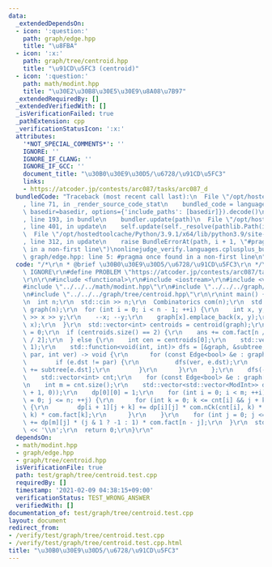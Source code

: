 ```yaml
---
data:
  _extendedDependsOn:
  - icon: ':question:'
    path: graph/edge.hpp
    title: "\u8FBA"
  - icon: ':x:'
    path: graph/tree/centroid.hpp
    title: "\u91CD\u5FC3 (centroid)"
  - icon: ':question:'
    path: math/modint.hpp
    title: "\u30E2\u30B8\u30E5\u30E9\u8A08\u7B97"
  _extendedRequiredBy: []
  _extendedVerifiedWith: []
  _isVerificationFailed: true
  _pathExtension: cpp
  _verificationStatusIcon: ':x:'
  attributes:
    '*NOT_SPECIAL_COMMENTS*': ''
    IGNORE: ''
    IGNORE_IF_CLANG: ''
    IGNORE_IF_GCC: ''
    document_title: "\u30B0\u30E9\u30D5/\u6728/\u91CD\u5FC3"
    links:
    - https://atcoder.jp/contests/arc087/tasks/arc087_d
  bundledCode: "Traceback (most recent call last):\n  File \"/opt/hostedtoolcache/Python/3.9.1/x64/lib/python3.9/site-packages/onlinejudge_verify/documentation/build.py\"\
    , line 71, in _render_source_code_stat\n    bundled_code = language.bundle(stat.path,\
    \ basedir=basedir, options={'include_paths': [basedir]}).decode()\n  File \"/opt/hostedtoolcache/Python/3.9.1/x64/lib/python3.9/site-packages/onlinejudge_verify/languages/cplusplus.py\"\
    , line 193, in bundle\n    bundler.update(path)\n  File \"/opt/hostedtoolcache/Python/3.9.1/x64/lib/python3.9/site-packages/onlinejudge_verify/languages/cplusplus_bundle.py\"\
    , line 401, in update\n    self.update(self._resolve(pathlib.Path(included), included_from=path))\n\
    \  File \"/opt/hostedtoolcache/Python/3.9.1/x64/lib/python3.9/site-packages/onlinejudge_verify/languages/cplusplus_bundle.py\"\
    , line 312, in update\n    raise BundleErrorAt(path, i + 1, \"#pragma once found\
    \ in a non-first line\")\nonlinejudge_verify.languages.cplusplus_bundle.BundleErrorAt:\
    \ graph/edge.hpp: line 5: #pragma once found in a non-first line\n"
  code: "/*\r\n * @brief \u30B0\u30E9\u30D5/\u6728/\u91CD\u5FC3\r\n */\r\n#define\
    \ IGNORE\r\n#define PROBLEM \"https://atcoder.jp/contests/arc087/tasks/arc087_d\"\
    \r\n\r\n#include <functional>\r\n#include <iostream>\r\n#include <vector>\r\n\
    #include \"../../../math/modint.hpp\"\r\n#include \"../../../graph/edge.hpp\"\r\
    \n#include \"../../../graph/tree/centroid.hpp\"\r\n\r\nint main() {\r\n  ModInt::set_mod(1000000007);\r\
    \n  int n;\r\n  std::cin >> n;\r\n  Combinatorics com(n);\r\n  std::vector<std::vector<Edge<bool>>>\
    \ graph(n);\r\n  for (int i = 0; i < n - 1; ++i) {\r\n    int x, y;\r\n    std::cin\
    \ >> x >> y;\r\n    --x; --y;\r\n    graph[x].emplace_back(x, y);\r\n    graph[y].emplace_back(y,\
    \ x);\r\n  }\r\n  std::vector<int> centroids = centroid(graph);\r\n  ModInt ans\
    \ = 0;\r\n  if (centroids.size() == 2) {\r\n    ans += com.fact[n / 2] * com.fact[n\
    \ / 2];\r\n  } else {\r\n    int cen = centroids[0];\r\n    std::vector<int> subtree(n,\
    \ 1);\r\n    std::function<void(int, int)> dfs = [&graph, &subtree, &dfs](int\
    \ par, int ver) -> void {\r\n      for (const Edge<bool> &e : graph[ver]) {\r\n\
    \        if (e.dst != par) {\r\n          dfs(ver, e.dst);\r\n          subtree[ver]\
    \ += subtree[e.dst];\r\n        }\r\n      }\r\n    };\r\n    dfs(-1, cen);\r\n\
    \    std::vector<int> cnt;\r\n    for (const Edge<bool> &e : graph[cen]) cnt.emplace_back(subtree[e.dst]);\r\
    \n    int m = cnt.size();\r\n    std::vector<std::vector<ModInt>> dp(m + 1, std::vector<ModInt>(n\
    \ + 1, 0));\r\n    dp[0][0] = 1;\r\n    for (int i = 0; i < m; ++i) for (int j\
    \ = 0; j <= n; ++j) {\r\n      for (int k = 0; k <= cnt[i] && j + k <= n; ++k)\
    \ {\r\n        dp[i + 1][j + k] += dp[i][j] * com.nCk(cnt[i], k) * com.nCk(cnt[i],\
    \ k) * com.fact[k];\r\n      }\r\n    }\r\n    for (int j = 0; j <= n; ++j) ans\
    \ += dp[m][j] * (j & 1 ? -1 : 1) * com.fact[n - j];\r\n  }\r\n  std::cout << ans\
    \ << '\\n';\r\n  return 0;\r\n}\r\n"
  dependsOn:
  - math/modint.hpp
  - graph/edge.hpp
  - graph/tree/centroid.hpp
  isVerificationFile: true
  path: test/graph/tree/centroid.test.cpp
  requiredBy: []
  timestamp: '2021-02-09 04:38:15+09:00'
  verificationStatus: TEST_WRONG_ANSWER
  verifiedWith: []
documentation_of: test/graph/tree/centroid.test.cpp
layout: document
redirect_from:
- /verify/test/graph/tree/centroid.test.cpp
- /verify/test/graph/tree/centroid.test.cpp.html
title: "\u30B0\u30E9\u30D5/\u6728/\u91CD\u5FC3"
---
```


